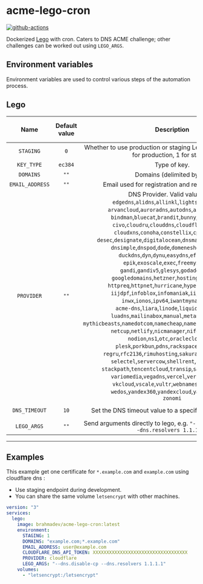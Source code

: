 # acme-lego-cron

[![github-actions](https://github.com/brahma-dev/acme-lego-cron/workflows/build/badge.svg)](https://github.com/brahma-dev/acme-lego-cron/actions)

Dockerized [Lego](https://go-acme.github.io/lego/) with cron. Caters to DNS ACME challenge; other challenges can be worked out using `LEGO_ARGS`.

## Environment variables

Environment variables are used to control various steps of the automation process.

## Lego

| Name | Default value | Description | Corresponds to `lego` argument |
|:-------:|:---------------:|:---------:|:---------:|
| `STAGING` | `0` |  Whether to use production or staging LetsEncrypt endpoint. 0 for production, 1 for staging
| `KEY_TYPE` | `ec384` | Type of key. | `--key-type`
| `DOMAINS` | `""` | Domains (delimited by ';' ) | `--domains`, `-d`
| `EMAIL_ADDRESS` | `""` | Email used for registration and recovery contact. | `--email`, `-m`
| `PROVIDER` | `""` | DNS Provider. Valid values are: `edgedns`,`alidns`,`allinkl`,`lightsail`,`route53`,<br/>`arvancloud`,`auroradns`,`autodns`,`azure`,`azuredns`,<br/>`bindman`,`bluecat`,`brandit`,`bunny`,`checkdomain`,<br/>`civo`,`cloudru`,`clouddns`,`cloudflare`,`cloudns`,<br/>`cloudxns`,`conoha`,`constellix`,`cpanel`,`derak`,<br/>`desec`,`designate`,`digitalocean`,`dnsmadeeasy`,`dnshomede`,<br/>`dnsimple`,`dnspod`,`dode`,`domeneshop`,`dreamhost`,<br/>`duckdns`,`dyn`,`dynu`,`easydns`,`efficientip`,<br/>`epik`,`exoscale`,`exec`,`freemyip`,`gcore`,<br/>`gandi`,`gandiv5`,`glesys`,`godaddy`,`gcloud`,<br/>`googledomains`,`hetzner`,`hostingde`,`hosttech`,<br/>`httpreq`,`httpnet`,`hurricane`,`hyperone`,`ibmcloud`,<br/>`iijdpf`,`infoblox`,`infomaniak`,`iij`,`internetbs`,<br/>`inwx`,`ionos`,`ipv64`,`iwantmyname`,`joker`,<br/>`acme-dns`,`liara`,`linode`,`liquidweb`,`loopia`,<br/>`luadns`,`mailinabox`,`manual`,`metaname`,`mydnsjp`,<br/>`mythicbeasts`,`namedotcom`,`namecheap`,`namesilo`,`nearlyfreespeech`,<br/>`netcup`,`netlify`,`nicmanager`,`nifcloud`,`njalla`,<br/>`nodion`,`ns1`,`otc`,`oraclecloud`,`ovh`,<br/>`plesk`,`porkbun`,`pdns`,`rackspace`,`rcodezero`,<br/>`regru`,`rfc2136`,`rimuhosting`,`sakuracloud`,`scaleway`,<br/>`selectel`,`servercow`,`shellrent`,`simply`,`sonic`,<br/>`stackpath`,`tencentcloud`,`transip`,`safedns`,`ultradns`,<br/>`variomedia`,`vegadns`,`vercel`,`versio`,`vinyldns`,<br/>`vkcloud`,`vscale`,`vultr`,`webnames`,`websupport`,<br/>`wedos`,`yandex360`,`yandexcloud`,`yandex`,`zoneee`,<br/>`zonomi` | `--dns`
| `DNS_TIMEOUT` | `10` | Set the DNS timeout value to a specific value in seconds. | `--dns-timeout`.
| `LEGO_ARGS` | `""` | Send arguments directly to lego, e.g. `"--dns.disable-cp"` or `"--dns.resolvers 1.1.1.1"` |

--------------------

## Examples

This example get one certificate for `*.example.com` and `example.com` using cloudflare dns :

- Use staging endpoint during development.
- You can share the same volume `letsencrypt` with other machines.

```yaml
version: "3"
services:
  lego:
    image: brahmadev/acme-lego-cron:latest
    environment:
      STAGING: 1
      DOMAINS: "example.com;*.example.com"
      EMAIL_ADDRESS: user@example.com
      CLOUDFLARE_DNS_API_TOKEN: XXXXXXXXXXXXXXXXXXXXXXXXXXXXXXXXXXX
      PROVIDER: cloudflare
      LEGO_ARGS: "--dns.disable-cp --dns.resolvers 1.1.1.1"
    volumes:
      - "letsencrypt:/letsencrypt"
```
